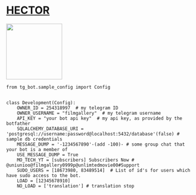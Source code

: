 # [HECTOR](https://t.me/uniunioo)

<img src="https://telegra.ph/file/8ee4aeba2c12e7f82f166.jpg" width="150" height="150"><br>


```
from tg_bot.sample_config import Config


class Development(Config):
    OWNER_ID = 254318997  # my telegram ID
    OWNER_USERNAME = "filmgallery"  # my telegram username
    API_KEY = "your bot api key"  # my api key, as provided by the botfather
    SQLALCHEMY_DATABASE_URI = 'postgresql://username:password@localhost:5432/database'(false) # sample db credentials
    MESSAGE_DUMP = '-1234567890'-(add -100)- # some group chat that your bot is a member of
    USE_MESSAGE_DUMP = True
    MO_TECH_YT = [subscribers] Subscribers Now # @uniunioo@filmgallery0999p@unlimtedmovie00#Support
    SUDO_USERS = [18673980, 83489514]  # List of id's for users which have sudo access to the bot.
    LOAD = [12345678910]
    NO_LOAD = ['translation'] # translation stop
```



